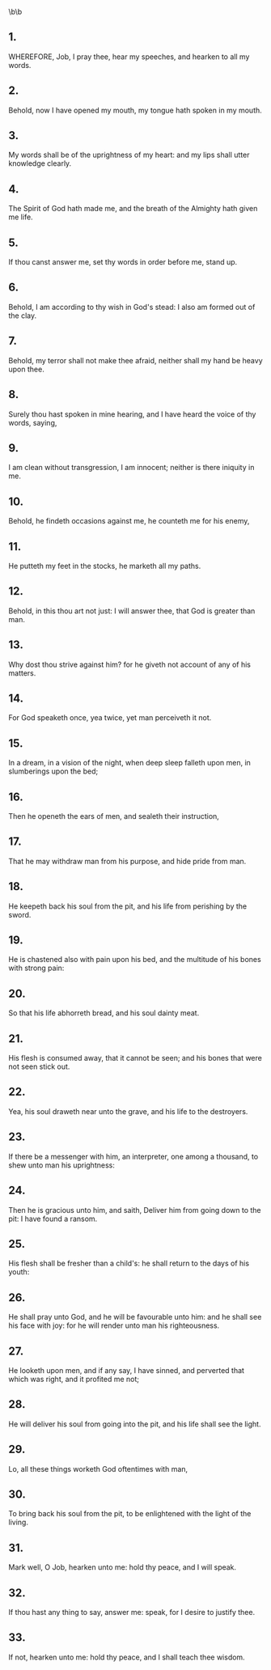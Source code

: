 \b\b
## 1.
WHEREFORE, Job, I pray thee, hear my speeches, and hearken to all my words.
## 2.
Behold, now I have opened my mouth, my tongue hath spoken in my mouth.
## 3.
My words shall be of the uprightness of my heart: and my lips shall utter knowledge clearly.
## 4.
The Spirit of God hath made me, and the breath of the Almighty hath given me life.
## 5.
If thou canst answer me, set thy words in order before me, stand up.
## 6.
Behold, I am according to thy wish in God's stead: I also am formed out of the clay.
## 7.
Behold, my terror shall not make thee afraid, neither shall my hand be heavy upon thee.
## 8.
Surely thou hast spoken in mine hearing, and I have heard the voice of thy words, saying,
## 9.
I am clean without transgression, I am innocent; neither is there iniquity in me.
## 10.
Behold, he findeth occasions against me, he counteth me for his enemy,
## 11.
He putteth my feet in the stocks, he marketh all my paths.
## 12.
Behold, in this thou art not just: I will answer thee, that God is greater than man.
## 13.
Why dost thou strive against him?  for he giveth not account of any of his matters.
## 14.
For God speaketh once, yea twice, yet man perceiveth it not.
## 15.
In a dream, in a vision of the night, when deep sleep falleth upon men, in slumberings upon the bed;
## 16.
Then he openeth the ears of men, and sealeth their instruction,
## 17.
That he may withdraw man from his purpose, and hide pride from man.
## 18.
He keepeth back his soul from the pit, and his life from perishing by the sword.
## 19.
He is chastened also with pain upon his bed, and the multitude of his bones with strong pain:
## 20.
So that his life abhorreth bread, and his soul dainty meat.
## 21.
His flesh is consumed away, that it cannot be seen; and his bones that were not seen stick out.
## 22.
Yea, his soul draweth near unto the grave, and his life to the destroyers.
## 23.
If there be a messenger with him, an interpreter, one among a thousand, to shew unto man his uprightness:
## 24.
Then he is gracious unto him, and saith, Deliver him from going down to the pit: I have found a ransom.
## 25.
His flesh shall be fresher than a child's: he shall return to the days of his youth:
## 26.
He shall pray unto God, and he will be favourable unto him: and he shall see his face with joy: for he will render unto man his righteousness.
## 27.
He looketh upon men, and if any say, I have sinned, and perverted that which was right, and it profited me not;
## 28.
He will deliver his soul from going into the pit, and his life shall see the light.
## 29.
Lo, all these things worketh God oftentimes with man,
## 30.
To bring back his soul from the pit, to be enlightened with the light of the living.
## 31.
Mark well, O Job, hearken unto me: hold thy peace, and I will speak.
## 32.
If thou hast any thing to say, answer me: speak, for I desire to justify thee.
## 33.
If not, hearken unto me: hold thy peace, and I shall teach thee wisdom.
